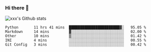 ### Hi there 👋

<!--
**sdy623/sdy623** is a ✨ _special_ ✨ repository because its `README.md` (this file) appears on your GitHub profile.

Here are some ideas to get you started:

- 🔭 I’m currently working on ...
- 🌱 I’m currently learning ...
- 👯 I’m looking to collaborate on ...
- 🤔 I’m looking for help with ...
- 💬 Ask me about ...
- 📫 How to reach me: ...
- 😄 Pronouns: ...
- ⚡ Fun fact: ...
-->
![xxx's Github stats](https://github-readme-stats.vercel.app/api?username=sdy623&show_icons=true)

<!--START_SECTION:waka-->
```text
Python       11 hrs 41 mins  ███████████████████████▓░   95.05 % 
Markdown     14 mins         ▓░░░░░░░░░░░░░░░░░░░░░░░░   02.00 % 
Other        10 mins         ▒░░░░░░░░░░░░░░░░░░░░░░░░   01.42 % 
INI          4 mins          ░░░░░░░░░░░░░░░░░░░░░░░░░   00.55 % 
Git Config   3 mins          ░░░░░░░░░░░░░░░░░░░░░░░░░   00.42 % 
```
<!--END_SECTION:waka-->
